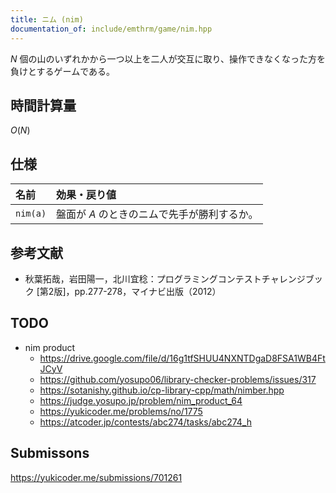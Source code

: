 ```yaml
---
title: ニム (nim)
documentation_of: include/emthrm/game/nim.hpp
---
```


$N$ 個の山のいずれかから一つ以上を二人が交互に取り、操作できなくなった方を負けとするゲームである。


## 時間計算量

$O(N)$


## 仕様

|名前|効果・戻り値|
|:--|:--|
|`nim(a)`|盤面が $A$ のときのニムで先手が勝利するか。|


## 参考文献

- 秋葉拓哉，岩田陽一，北川宜稔：プログラミングコンテストチャレンジブック \[第2版\]，pp.277-278，マイナビ出版（2012）


## TODO

- nim product
  - https://drive.google.com/file/d/16g1tfSHUU4NXNTDgaD8FSA1WB4FtJCyV
  - https://github.com/yosupo06/library-checker-problems/issues/317
  - https://sotanishy.github.io/cp-library-cpp/math/nimber.hpp
  - https://judge.yosupo.jp/problem/nim_product_64
  - https://yukicoder.me/problems/no/1775
  - https://atcoder.jp/contests/abc274/tasks/abc274_h


## Submissons

https://yukicoder.me/submissions/701261
